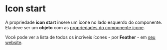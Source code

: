 # Icon start

A propriedade **icon start** insere um ícone no lado esquerdo do componente. Ela deve ser um **objeto** com as [propriedades do componente ícone](/docs/components/icon).

Você pode ver a lista de todos os incríveis ícones - por **Feather** - em <a href="https://feathericons.com/" target="_blank">seu website</a>.